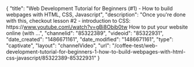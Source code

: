 {
    "title": "Web Development Tutorial for Beginners (#1) - How to build webpages with HTML, CSS, Javascript",
    "description": "Once you're done with this, checkout lesson #2 - introduction to CSS: https:\/\/www.youtube.com\/watch?v=gBi8Obib0tw How to put your website online (with ...",
    "channelid": "85322389",
    "videoid": "85322931",
    "date_created": "1486671161",
    "date_modified": "1486671161",
    "type": "captivate",
    "layout": "channelVideo",
    "url": "\/coffee-test\/web-development-tutorial-for-beginners-1-how-to-build-webpages-with-html-css-javascript\/85322389-85322931"
}
